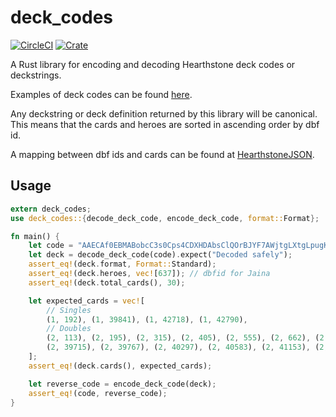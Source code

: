 # deck_codes
[![CircleCI](https://circleci.com/gh/arranf/deck_codes/tree/master.svg?style=svg)](https://circleci.com/gh/arranf/deck_codes/tree/master)
[![Crate](https://img.shields.io/crates/v/deck_codes.svg)](https://crates.io/crates/deck_codes)

A Rust library for encoding and decoding Hearthstone deck codes or deckstrings.

Examples of deck codes can be found  [here](https://hearthsim.info/docs/deckstrings/).

Any deckstring or deck definition returned by this library will be canonical.
This means that the cards and heroes are sorted in ascending order by dbf id.

A mapping between dbf ids and cards can be found at [HearthstoneJSON](https://hearthstonejson.com/).

## Usage

```rust
extern deck_codes;
use deck_codes::{decode_deck_code, encode_deck_code, format::Format};

fn main() {
    let code = "AAECAf0EBMABobcC3s0Cps4CDXHDAbsClQOrBJYF7AWjtgLXtgLpugKHvQLBwQKYxAIA";
    let deck = decode_deck_code(code).expect("Decoded safely");
    assert_eq!(deck.format, Format::Standard);
    assert_eq!(deck.heroes, vec![637]); // dbfid for Jaina
    assert_eq!(deck.total_cards(), 30);

    let expected_cards = vec![
        // Singles
        (1, 192), (1, 39841), (1, 42718), (1, 42790),
        // Doubles
        (2, 113), (2, 195), (2, 315), (2, 405), (2, 555), (2, 662), (2, 748),
        (2, 39715), (2, 39767), (2, 40297), (2, 40583), (2, 41153), (2, 41496)
    ];
    assert_eq!(deck.cards(), expected_cards);

    let reverse_code = encode_deck_code(deck);
    assert_eq!(code, reverse_code);
}
```

